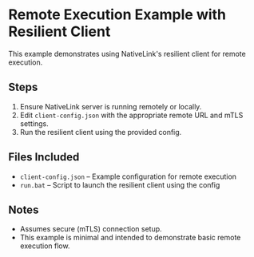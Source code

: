 # Remote Execution Example with Resilient Client

This example demonstrates using NativeLink's resilient client for remote execution.

## Steps

1. Ensure NativeLink server is running remotely or locally.
2. Edit `client-config.json` with the appropriate remote URL and mTLS settings.
3. Run the resilient client using the provided config.

## Files Included

- `client-config.json` – Example configuration for remote execution
- `run.bat` – Script to launch the resilient client using the config

## Notes

- Assumes secure (mTLS) connection setup.
- This example is minimal and intended to demonstrate basic remote execution flow.
